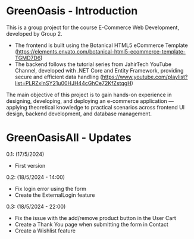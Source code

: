 # GreenOasis - Introduction
This is a group project for the course E-Commerce Web Development, developed by Group 2.

- The frontend is built using the Botanical HTML5 eCommerce Template (https://elements.envato.com/botanical-html5-ecommerce-template-TGMD7D6)
- The backend follows the tutorial series from JahirTech YouTube Channel, developed with .NET Core and Entity Framework, providing secure and efficient data handling (https://www.youtube.com/playlist?list=PLRZxInSY21u00HJH44cGhCe72KfZstqgH)

The main objective of this project is to gain hands-on experience in designing, developing, and deploying an e-commerce application — applying theoretical knowledge to practical scenarios across frontend UI design, backend development, and database management.

# GreenOasisAll - Updates

0.1: (17/5/2024)
- First version

0.2: (18/5/2024 - 14:00)
- Fix login error using the form
- Create the ExternalLogin feature

0.3: (18/5/2024 - 22:00)
- Fix the issue with the add/remove product button in the User Cart
- Create a Thank You page when submitting the form in Contact
- Create a Wishlist feature

